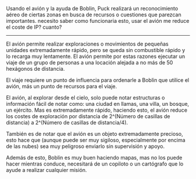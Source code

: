 Usando el avión y la ayuda de Boblin, Puck realizará un reconocimiento aéreo de ciertas zonas en busca de recursos o cuestiones que parezcan importantes.  necesito saber como funcionaria esto, usar el avión me reduce el coste de IP? cuanto?

---

El avión permite realizar exploraciones o movimientos de pequeñas unidades extremadamente rápido, pero se queda sin combustible rápido y lo recarga muy lentamente. El avión permite por estas razones ejecutar un viaje de un grupo de personas a una locación alejada a no más de 50 hexágonos de distancia.

El viaje requiere un punto de influencia para ordenarle a Boblin que utilice el avión, más un punto de recursos para el viaje.

El avión, al explorar desde el cielo, solo puede notar estructuras o información fácil de notar como: una ciudad en llamas, una villa, un bosque, un ejército. Mas es extremadamente rápido, haciendo esto, el avión reduce los costes de exploración por distancia de 2^(Número de casillas de distancia) a 2^(Número de casillas de distancia/4).

También es de notar que el avión es un objeto extremadamente precioso, esto hace que (aunque puede ser muy sigiloso, especialmente por encima de las nubes) sea muy peligroso enviarlo sin supervisión y apoyo. 

Además de esto, Boblin es muy buen haciendo mapas, mas no los puede hacer mientras conduce, necesitará de un copiloto o un cartógrafo que lo ayude a realizar cualquier misión.